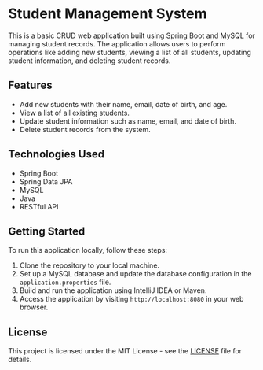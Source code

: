 # Student Management System

This is a basic CRUD web application built using Spring Boot and MySQL for managing student records. The application allows users to perform operations like adding new students, viewing a list of all students, updating student information, and deleting student records.

## Features

- Add new students with their name, email, date of birth, and age.
- View a list of all existing students.
- Update student information such as name, email, and date of birth.
- Delete student records from the system.

## Technologies Used

- Spring Boot
- Spring Data JPA
- MySQL
- Java
- RESTful API

## Getting Started

To run this application locally, follow these steps:

1. Clone the repository to your local machine.
2. Set up a MySQL database and update the database configuration in the `application.properties` file.
3. Build and run the application using IntelliJ IDEA or Maven.
4. Access the application by visiting `http://localhost:8080` in your web browser.


## License

This project is licensed under the MIT License - see the [LICENSE](LICENSE) file for details.

